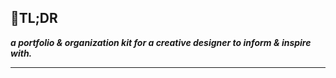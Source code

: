 <h2>🔗TL;DR</h2>

_**a portfolio & organization kit for a creative designer to inform & inspire with.**_

--- 
